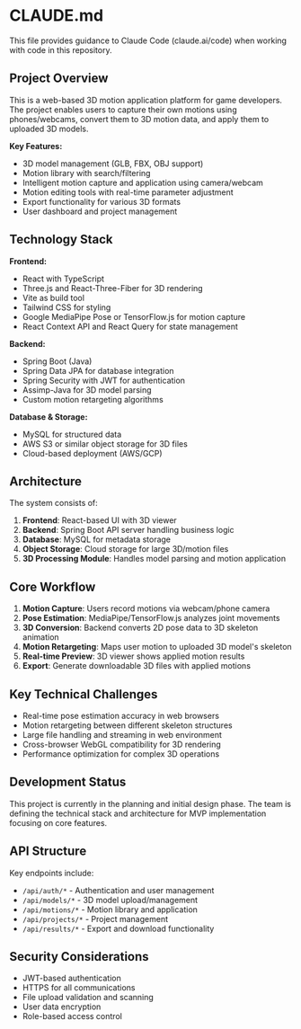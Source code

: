 # CLAUDE.md

This file provides guidance to Claude Code (claude.ai/code) when working with code in this repository.

## Project Overview

This is a web-based 3D motion application platform for game developers. The project enables users to capture their own motions using phones/webcams, convert them to 3D motion data, and apply them to uploaded 3D models.

**Key Features:**
- 3D model management (GLB, FBX, OBJ support)
- Motion library with search/filtering
- Intelligent motion capture and application using camera/webcam
- Motion editing tools with real-time parameter adjustment
- Export functionality for various 3D formats
- User dashboard and project management

## Technology Stack

**Frontend:**
- React with TypeScript
- Three.js and React-Three-Fiber for 3D rendering
- Vite as build tool
- Tailwind CSS for styling
- Google MediaPipe Pose or TensorFlow.js for motion capture
- React Context API and React Query for state management

**Backend:**
- Spring Boot (Java)
- Spring Data JPA for database integration
- Spring Security with JWT for authentication
- Assimp-Java for 3D model parsing
- Custom motion retargeting algorithms

**Database & Storage:**
- MySQL for structured data
- AWS S3 or similar object storage for 3D files
- Cloud-based deployment (AWS/GCP)

## Architecture

The system consists of:
1. **Frontend**: React-based UI with 3D viewer
2. **Backend**: Spring Boot API server handling business logic
3. **Database**: MySQL for metadata storage
4. **Object Storage**: Cloud storage for large 3D/motion files
5. **3D Processing Module**: Handles model parsing and motion application

## Core Workflow

1. **Motion Capture**: Users record motions via webcam/phone camera
2. **Pose Estimation**: MediaPipe/TensorFlow.js analyzes joint movements
3. **3D Conversion**: Backend converts 2D pose data to 3D skeleton animation
4. **Motion Retargeting**: Maps user motion to uploaded 3D model's skeleton
5. **Real-time Preview**: 3D viewer shows applied motion results
6. **Export**: Generate downloadable 3D files with applied motions

## Key Technical Challenges

- Real-time pose estimation accuracy in web browsers
- Motion retargeting between different skeleton structures
- Large file handling and streaming in web environment
- Cross-browser WebGL compatibility for 3D rendering
- Performance optimization for complex 3D operations

## Development Status

This project is currently in the planning and initial design phase. The team is defining the technical stack and architecture for MVP implementation focusing on core features.

## API Structure

Key endpoints include:
- `/api/auth/*` - Authentication and user management
- `/api/models/*` - 3D model upload/management
- `/api/motions/*` - Motion library and application
- `/api/projects/*` - Project management
- `/api/results/*` - Export and download functionality

## Security Considerations

- JWT-based authentication
- HTTPS for all communications
- File upload validation and scanning
- User data encryption
- Role-based access control